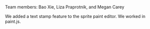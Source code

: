Team members: Bao Xie, Liza Praprotnik, and Megan Carey

We added a text stamp feature to the sprite paint editor. We worked in paint.js.
